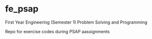 # fe_psap
First Year Engineering (Semester 1) Problem Solving and Programming 

Repo for exercise codes during PSAP aassignments
